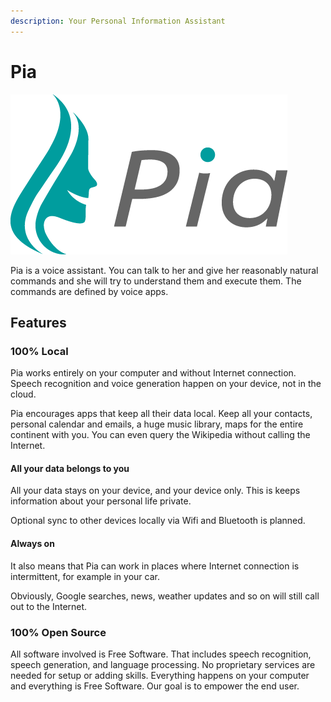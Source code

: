 ```yaml
---
description: Your Personal Information Assistant
---
```


# Pia

![](.gitbook/assets/pia-text-256.png)

Pia is a voice assistant. You can talk to her and give her reasonably natural commands and she will try to understand them and execute them. The commands are defined by voice apps.

## Features

### 100% Local

Pia works entirely on your computer and without Internet connection. Speech recognition and voice generation happen on your device, not in the cloud.

Pia encourages apps that keep all their data local. Keep all your contacts, personal calendar and emails, a huge music library, maps for the entire continent with you. You can even query the Wikipedia without calling the Internet.

#### All your data belongs to you

All your data stays on your device, and your device only. This is keeps information about your personal life private.

Optional sync to other devices locally via Wifi and Bluetooth is planned.

#### Always on

It also means that Pia can work in places where Internet connection is intermittent, for example in your car.

Obviously, Google searches, news, weather updates and so on will still call out to the Internet.

### 100% Open Source

All software involved is Free Software. That includes speech recognition, speech generation, and language processing. No proprietary services are needed for setup or adding skills. Everything happens on your computer and everything is Free Software. Our goal is to empower the end user.

